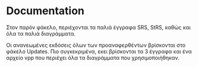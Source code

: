 # Documentation

Στον παρόν φάκελο, περιέχονται τα παλιά έγγραφα SRS, StRS, καθώς και όλα τα παλιά διαγράμματα.

Οι ανανεωμένες εκδόσεις όλων των προαναφερθέντων βρίσκονται στο φάκελο Updates. Πιο συγκεκριμένα, 
εκει βρίσκονται τα 3 έγγραφα και ένα αρχείο vpp που περιέχει όλα τα διαγράμματα που χρησιμοποιήθηκαν.
